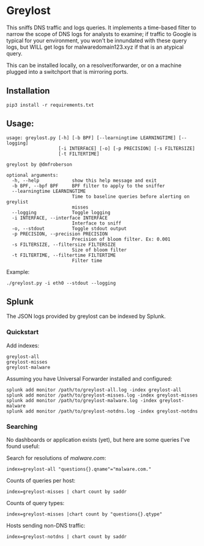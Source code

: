 # Greylost

This sniffs DNS traffic and logs queries. It implements a time-based
filter to narrow the scope of DNS logs for analysts to examine; if
traffic to Google is typical for your environment, you won't be
innundated with these query logs, but WILL get logs for
malwaredomain123.xyz if that is an atypical query.

This can be installed locally, on a resolver/forwarder, or on a
machine plugged into a switchport that is mirroring ports.

## Installation
```
pip3 install -r requirements.txt
```

## Usage:
```
usage: greylost.py [-h] [-b BPF] [--learningtime LEARNINGTIME] [--logging]
                   [-i INTERFACE] [-o] [-p PRECISION] [-s FILTERSIZE]
                   [-t FILTERTIME]

greylost by @dmfroberson

optional arguments:
  -h, --help            show this help message and exit
  -b BPF, --bpf BPF     BPF filter to apply to the sniffer
  --learningtime LEARNINGTIME
                        Time to baseline queries before alerting on greylist
                        misses
  --logging             Toggle logging
  -i INTERFACE, --interface INTERFACE
                        Interface to sniff
  -o, --stdout          Toggle stdout output
  -p PRECISION, --precision PRECISION
                        Precision of bloom filter. Ex: 0.001
  -s FILTERSIZE, --filtersize FILTERSIZE
                        Size of bloom filter
  -t FILTERTIME, --filtertime FILTERTIME
                        Filter time
```

Example:
```
./greylost.py -i eth0 --stdout --logging
```

## Splunk
The JSON logs provided by greylost can be indexed by Splunk.

### Quickstart
Add indexes:
```
greylost-all
greylost-misses
greylost-malware
```

Assuming you have Universal Forwarder installed and configured:
```
splunk add monitor /path/to/greylost-all.log -index greylost-all
splunk add monitor /path/to/greylost-misses.log -index greylost-misses
splunk add monitor /path/to/greylost-malware.log -index greylost-malware
splunk add monitor /path/to/greylost-notdns.log -index greylost-notdns
```

### Searching
No dashboards or application exists (yet), but here are some queries
I've found useful:

Search for resolutions of _malware.com_:
```
index=greylost-all "questions{}.qname"="malware.com."
```

Counts of queries per host:
```
index=greylost-misses | chart count by saddr
```

Counts of query types:
```
index=greylost-misses |chart count by "questions{}.qtype"
```

Hosts sending non-DNS traffic:
```
index=greylost-notdns | chart count by saddr
```